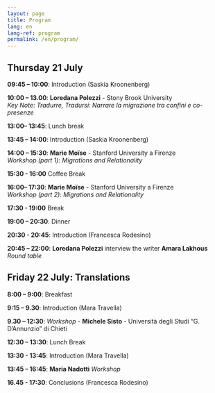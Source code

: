 ```yaml
---
layout: page
title: Program
lang: en
lang-ref: program
permalink: /en/program/
---
```


## **Thursday 21 July**

**09:45 – 10:00**: Introduction (Saskia Kroonenberg)

**10:00 – 13.00**: **Loredana Polezzi** - Stony Brook University <br />
_Key Note_: _Tradurre, Tradursi: Narrare la migrazione tra confini e co-presenze_ 


**13:00– 13:45**: Lunch break

**13:45 – 14:00**: Introduction (Saskia Kroonenberg)

**14:00 – 15:30**: **Marie Moïse** - Stanford University a Firenze <br />
_Workshop (part 1)_: _Migrations and Relationality_

**15:30 - 16:00** Coffee Break

**16:00– 17:30**: **Marie Moïse** - Stanford University a Firenze <br />
 _Workshop (part 2)_: _Migrations and Relationality_

**17:30 - 19:00** Break

**19:00 – 20:30**: Dinner

**20:30 - 20:45**: Introduction (Francesca Rodesino)

**20:45 – 22:00**: **Loredana Polezzi** interview the writer **Amara Lakhous** <br />
_Round table_


## **Friday 22 July: Translations**

**8:00 – 9:00**: Breakfast

**9:15 – 9.30**: Introduction (Mara Travella)

**9.30 – 12:30**: _Workshop_ - **Michele Sisto** - Università degli Studi “G. D’Annunzio” di Chieti <br />

**12:30 – 13:30**: Lunch Break

**13:30 - 13:45**: Introduction (Mara Travella)

**13:45 – 16:45**: **Maria Nadotti** 
_Workshop_

**16.45 - 17:30**: Conclusions (Francesca Rodesino)


